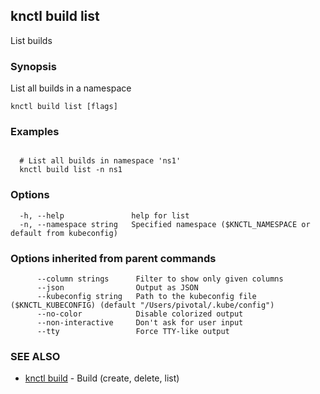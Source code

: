 ## knctl build list

List builds

### Synopsis

List all builds in a namespace

```
knctl build list [flags]
```

### Examples

```

  # List all builds in namespace 'ns1'
  knctl build list -n ns1
```

### Options

```
  -h, --help               help for list
  -n, --namespace string   Specified namespace ($KNCTL_NAMESPACE or default from kubeconfig)
```

### Options inherited from parent commands

```
      --column strings      Filter to show only given columns
      --json                Output as JSON
      --kubeconfig string   Path to the kubeconfig file ($KNCTL_KUBECONFIG) (default "/Users/pivotal/.kube/config")
      --no-color            Disable colorized output
      --non-interactive     Don't ask for user input
      --tty                 Force TTY-like output
```

### SEE ALSO

* [knctl build](knctl_build.md)	 - Build (create, delete, list)

